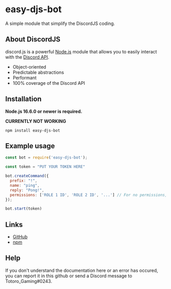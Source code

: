 # easy-djs-bot
A simple module that simplify the DiscordJS coding.

## About DiscordJS

discord.js is a powerful [Node.js](https://nodejs.org) module that allows you to easily interact with the
[Discord API](https://discord.com/developers/docs/intro).

- Object-oriented
- Predictable abstractions
- Performant
- 100% coverage of the Discord API

## Installation

**Node.js 16.6.0 or newer is required.**  

__CURRENTLY NOT WORKING__
```sh-session
npm install easy-djs-bot
```

## Example usage

```js
const bot = require('easy-djs-bot');

const token = "PUT YOUR TOKEN HERE"

bot.createCommand({
  prefix: "!",
  name: "ping",
  reply: "Pong!",
  permissions: ['ROLE 1 ID', 'ROLE 2 ID', '...'] // For no permissions, just set permissions to False.
});

bot.start(token)
```

## Links

- [GitHub](https://github.com/totorogaming/easy-djs-bot)
- [npm](https://www.npmjs.com/package/easy-djs-bot)

## Help

If you don't understand the documentation here or an error has occured, you can report it in this github or send a Discord message to Totoro_Gaming#0243.
